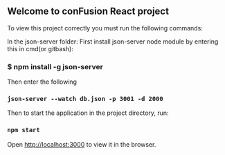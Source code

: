 ## Welcome to conFusion React project

To view this project correctly you must run the following commands:

In the json-server folder:
First install json-server node module by entering this in cmd(or gitbash):
### $ npm install -g json-server
Then enter the following 
### `json-server --watch db.json -p 3001 -d 2000`

Then to start the application in the project directory, run:

### `npm start`

Open [http://localhost:3000](http://localhost:3000) to view it in the browser.
